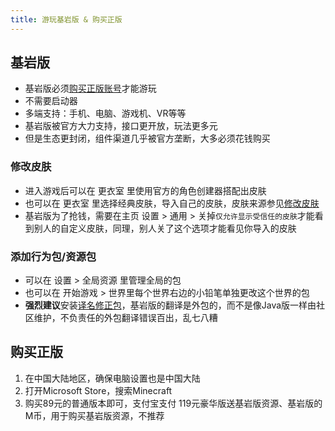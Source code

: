 ```yaml
---
title: 游玩基岩版 & 购买正版
---
```


## 基岩版

* 基岩版必须[购买正版账号](#购买正版)才能游玩
* 不需要启动器
* 多端支持：手机、电脑、游戏机、VR等等
* 基岩版被官方大力支持，接口更开放，玩法更多元
* 但是生态更封闭，组件渠道几乎被官方垄断，大多必须花钱购买

### 修改皮肤

* 进入游戏后可以在 更衣室 里使用官方的角色创建器搭配出皮肤
* 也可以在 更衣室 里选择经典皮肤，导入自己的皮肤，皮肤来源参见[修改皮肤](Launcher.md/#修改皮肤)
* 基岩版为了抢钱，需要在主页 设置 > 通用 > 关掉`仅允许显示受信任的皮肤`才能看到别人的自定义皮肤，同理，别人关了这个选项才能看见你导入的皮肤

### 添加行为包/资源包

* 可以在 设置 > 全局资源 里管理全局的包
* 也可以在 开始游戏 > 世界里每个世界右边的小铅笔单独更改这个世界的包
* **强烈建议**安装[译名修正包](https://klpbbs.com/thread-137794-1-1.html)，基岩版的翻译是外包的，而不是像Java版一样由社区维护，不负责任的外包翻译错误百出，乱七八糟

## 购买正版

1. 在中国大陆地区，确保电脑设置也是中国大陆
2. 打开Microsoft Store，搜索Minecraft
3. 购买89元的普通版本即可，支付宝支付
    119元豪华版送基岩版资源、基岩版的M币，用于购买基岩版资源，不推荐